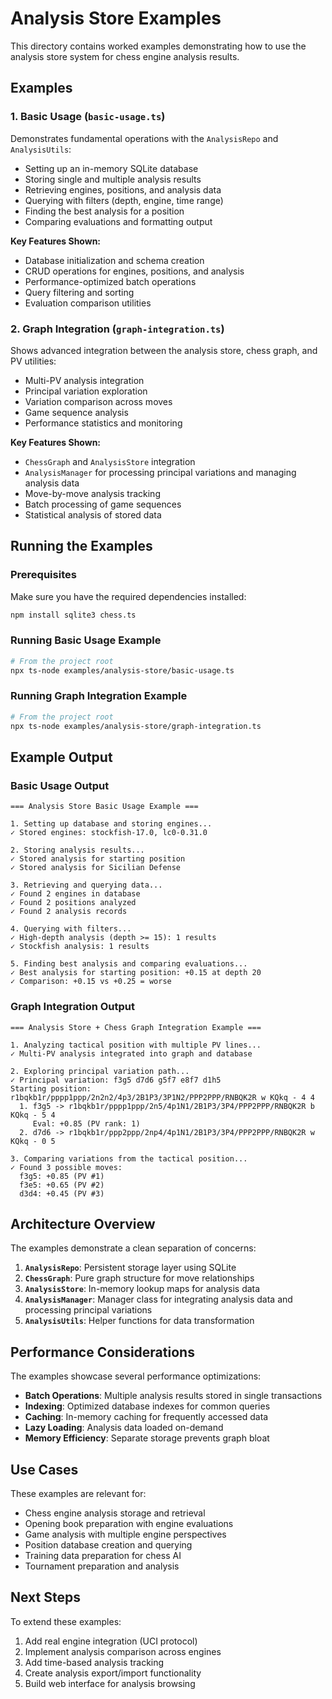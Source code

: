 # Analysis Store Examples

This directory contains worked examples demonstrating how to use the analysis store system for chess engine analysis results.

## Examples

### 1. Basic Usage (`basic-usage.ts`)

Demonstrates fundamental operations with the `AnalysisRepo` and `AnalysisUtils`:

- Setting up an in-memory SQLite database
- Storing single and multiple analysis results
- Retrieving engines, positions, and analysis data
- Querying with filters (depth, engine, time range)
- Finding the best analysis for a position
- Comparing evaluations and formatting output

**Key Features Shown:**
- Database initialization and schema creation
- CRUD operations for engines, positions, and analysis
- Performance-optimized batch operations
- Query filtering and sorting
- Evaluation comparison utilities

### 2. Graph Integration (`graph-integration.ts`)

Shows advanced integration between the analysis store, chess graph, and PV utilities:

- Multi-PV analysis integration
- Principal variation exploration
- Variation comparison across moves
- Game sequence analysis
- Performance statistics and monitoring

**Key Features Shown:**
- `ChessGraph` and `AnalysisStore` integration
- `AnalysisManager` for processing principal variations and managing analysis data
- Move-by-move analysis tracking
- Batch processing of game sequences
- Statistical analysis of stored data

## Running the Examples

### Prerequisites

Make sure you have the required dependencies installed:

```bash
npm install sqlite3 chess.ts
```

### Running Basic Usage Example

```bash
# From the project root
npx ts-node examples/analysis-store/basic-usage.ts
```

### Running Graph Integration Example

```bash
# From the project root
npx ts-node examples/analysis-store/graph-integration.ts
```

## Example Output

### Basic Usage Output
```
=== Analysis Store Basic Usage Example ===

1. Setting up database and storing engines...
✓ Stored engines: stockfish-17.0, lc0-0.31.0

2. Storing analysis results...
✓ Stored analysis for starting position
✓ Stored analysis for Sicilian Defense

3. Retrieving and querying data...
✓ Found 2 engines in database
✓ Found 2 positions analyzed
✓ Found 2 analysis records

4. Querying with filters...
✓ High-depth analysis (depth >= 15): 1 results
✓ Stockfish analysis: 1 results

5. Finding best analysis and comparing evaluations...
✓ Best analysis for starting position: +0.15 at depth 20
✓ Comparison: +0.15 vs +0.25 = worse
```

### Graph Integration Output
```
=== Analysis Store + Chess Graph Integration Example ===

1. Analyzing tactical position with multiple PV lines...
✓ Multi-PV analysis integrated into graph and database

2. Exploring principal variation path...
✓ Principal variation: f3g5 d7d6 g5f7 e8f7 d1h5
Starting position: r1bqkb1r/pppp1ppp/2n2n2/4p3/2B1P3/3P1N2/PPP2PPP/RNBQK2R w KQkq - 4 4
  1. f3g5 -> r1bqkb1r/pppp1ppp/2n5/4p1N1/2B1P3/3P4/PPP2PPP/RNBQK2R b KQkq - 5 4
     Eval: +0.85 (PV rank: 1)
  2. d7d6 -> r1bqkb1r/ppp2ppp/2np4/4p1N1/2B1P3/3P4/PPP2PPP/RNBQK2R w KQkq - 0 5

3. Comparing variations from the tactical position...
✓ Found 3 possible moves:
  f3g5: +0.85 (PV #1)
  f3e5: +0.65 (PV #2)
  d3d4: +0.45 (PV #3)
```

## Architecture Overview

The examples demonstrate a clean separation of concerns:

1. **`AnalysisRepo`**: Persistent storage layer using SQLite
2. **`ChessGraph`**: Pure graph structure for move relationships
3. **`AnalysisStore`**: In-memory lookup maps for analysis data
4. **`AnalysisManager`**: Manager class for integrating analysis data and processing principal variations
5. **`AnalysisUtils`**: Helper functions for data transformation

## Performance Considerations

The examples showcase several performance optimizations:

- **Batch Operations**: Multiple analysis results stored in single transactions
- **Indexing**: Optimized database indexes for common queries
- **Caching**: In-memory caching for frequently accessed data
- **Lazy Loading**: Analysis data loaded on-demand
- **Memory Efficiency**: Separate storage prevents graph bloat

## Use Cases

These examples are relevant for:

- Chess engine analysis storage and retrieval
- Opening book preparation with engine evaluations
- Game analysis with multiple engine perspectives
- Position database creation and querying
- Training data preparation for chess AI
- Tournament preparation and analysis

## Next Steps

To extend these examples:

1. Add real engine integration (UCI protocol)
2. Implement analysis comparison across engines
3. Add time-based analysis tracking
4. Create analysis export/import functionality
5. Build web interface for analysis browsing